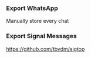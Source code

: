 ### Export WhatsApp
Manually store every chat

### Export Signal Messages
https://github.com/tbvdm/sigtop